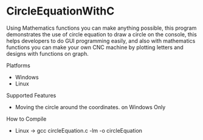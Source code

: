 # CircleEquationWithC
Using Mathematics functions you can make anything possible, this program demonstrates the use of circle equation to draw a circle on the console, this helps developers to do GUI programming easily, and also with mathematics functions you can make your own CNC machine by plotting letters and designs with functions on graph.

Platforms
  * Windows
  * Linux
  
Supported Features
  * Moving the circle around the coordinates. on Windows Only
  
How to Compile
  * Linux
        -> gcc circleEquation.c -lm -o circleEquation
